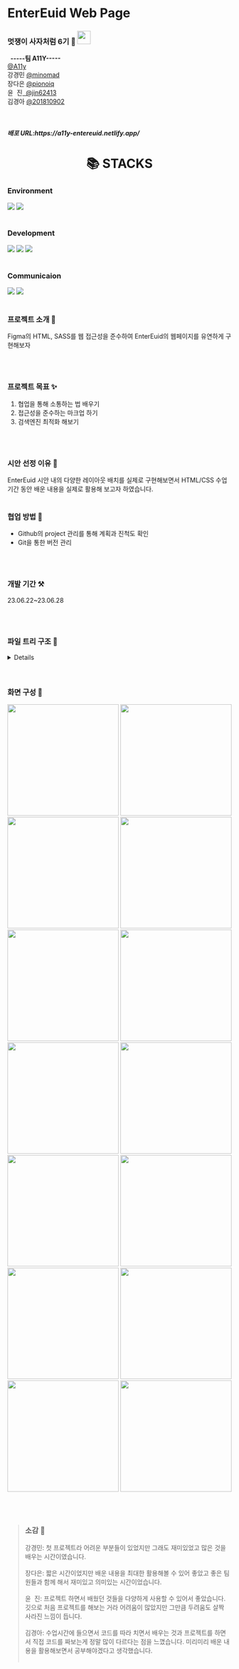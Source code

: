# EnterEuid Web Page



<h3>멋쟁이 사자처럼 6기 🦁
  <img src="https://github.com/201810902/study/assets/55738193/add95e49-4032-412e-937c-ece95daee4a9" width=30px>
</h3>

<b>&nbsp;&nbsp;-----팀 A11Y-----</b><br />
<a href="https://github.com/minomad/a11y-EnterEuid">@A11y</a>
<br />
강경민 <a href="https://github.com/minomad">@minomad</a><br />
장다은 <a href="https://github.com/jin62413">@pionoiq</a><br />
 윤&nbsp;&nbsp;진<a href="https://github.com/pionoiq"> &nbsp;@jin62413</a><br />
김경아 <a href="http://gitgub.com/201810902">@201810902</a><br />

<br/>
<h5>배포 URL:https://a11y-entereuid.netlify.app/</h3>


<div align=center><h1>📚 STACKS</h1></div>


<h3>Environment</h3>
<span>
  <img src="http://img.shields.io/badge/visual_studio_code-007ACC?style=for-the-badge&logo=visualstudiocode&logoColor=white">
  <img src="https://img.shields.io/badge/github-181717?style=for-the-badge&logo=github&logoColor=white">
</span>
<br/><br/>

<h3>Development</h3>
<span>
  <img src="https://img.shields.io/badge/html5-E34F26?style=for-the-badge&logo=html5&logoColor=white">
  <img src="https://img.shields.io/badge/css-1572B6?style=for-the-badge&logo=css3&logoColor=white"> 
  <img src="https://img.shields.io/badge/sass-CC6699?style=for-the-badge&logo=sass&logoColor=white">
</span>
<br/><br/>

<h3>Communicaion</h3>
<span>
  <img src="https://img.shields.io/badge/notion-000000?style=for-the-badge&logo=notion&logoColor=white">
  <img src="https://img.shields.io/badge/discord-5865F2?style=for-the-badge&logo=discord&logoColor=white">
</span>
<br/><br/>

**<h3>프로젝트 소개 📖</h3>**
Figma의 HTML, SASS를 웹 접근성을 준수하여 EnterEuid의 웹페이지를 유연하게 구현해보자

<br/><br/>

**<h3>프로젝트 목표 ✨ </h3>**
  1. 협업을 통해 소통하는 법 배우기<br>
  2. 접근성을 준수하는 마크업 하기<br>
  3. 검색엔진 최적화 해보기
   
   
   <br /><br />
   **<h3>시안 선정 이유 📑 </h3>**
     EnterEuid 시안 내의 다양한 레이아웃 배치를 실제로 구현해보면서 HTML/CSS 수업 기간 동안 배운 내용을 실제로 활용해 보고자 하였습니다. 
<br/><br/>

**<h3>협업 방법 🤝 </h3>**
  - Github의 project 관리를 통해 계획과 진척도 확인
  - Git을 통한 버전 관리

<br/><br/>

**<h3>개발 기간 ⚒️ </h3>**
23.06.22~23.06.28

<br/><br/>

**<h3>파일 트리 구조 📁</h3>**
<details>

```📦src
 ┣ 📂images
 ┣ 📂scss
 ┃ ┣ 📂base
 ┃ ┃ ┣ 📜_default.scss
 ┃ ┃ ┣ 📜_index.scss
 ┃ ┃ ┣ 📜_normalize.scss
 ┃ ┃ ┗ 📜_reset.scss
 ┃ ┣ 📂components
 ┃ ┃ ┣ 📜_button.scss
 ┃ ┃ ┗ 📜_index.scss
 ┃ ┣ 📂layout
 ┃ ┃ ┣ 📜_header.scss
 ┃ ┃ ┣ 📜_index.scss
 ┃ ┃ ┗ 📜_navigation.scss
 ┃ ┣ 📂pages
 ┃ ┃ ┣ 📜_board.scss
 ┃ ┃ ┣ 📜_category.scss
 ┃ ┃ ┣ 📜_chatList.scss
 ┃ ┃ ┣ 📜_chatting.scss
 ┃ ┃ ┣ 📜_exchange.scss
 ┃ ┃ ┣ 📜_home.scss
 ┃ ┃ ┣ 📜_index.scss
 ┃ ┃ ┣ 📜_login.scss
 ┃ ┃ ┣ 📜_login2.scss
 ┃ ┃ ┣ 📜_main.scss
 ┃ ┃ ┣ 📜_productInfo.scss
 ┃ ┃ ┣ 📜_profile.scss
 ┃ ┃ ┗ 📜_search.scss
 ┃ ┣ 📂utils
 ┃ ┃ ┣ 📜_a11y.scss
 ┃ ┃ ┣ 📜_color.scss
 ┃ ┃ ┣ 📜_font.scss
 ┃ ┃ ┣ 📜_index.scss
 ┃ ┃ ┣ 📜_media-query.scss
 ┃ ┃ ┣ 📜_mixin.scss
 ┃ ┃ ┗ 📜_unit.scss
 ┃ ┗ 📜index.scss
 ┣ 📂style
 ┃ ┣ 📜index.css
 ┃ ┗ 📜index.css.map
 ┣ 📂views
 ┃ ┣ 📜board.html
 ┃ ┣ 📜category.html
 ┃ ┣ 📜chatList.html
 ┃ ┣ 📜chatting.html
 ┃ ┣ 📜exchange.html
 ┃ ┣ 📜login.html
 ┃ ┣ 📜login2.html
 ┃ ┣ 📜main.html
 ┃ ┣ 📜productInfo.html
 ┃ ┣ 📜profile.html
 ┃ ┣ 📜search.html
 ┃ ┣ 📜signUp.html
 ┃ ┣ 📜signUp2.html
 ┃ ┗ 📜template.html
 ┗ 📜index.html
 ```
</details>
<br/><br/>

**<h3>화면 구성 📱 </h3>**

<img src="https://github.com/minomad/a11y-EnterEuid/assets/55738193/e90921ab-e08e-4d2d-bdce-0977a78c8242" width="250px">

<img src="https://github.com/minomad/a11y-EnterEuid/assets/55738193/07e622ae-b9c2-4316-a712-64ea57afed95" width="250px"> 

<img src="https://github.com/minomad/a11y-EnterEuid/assets/55738193/453b1cad-1761-4eff-969e-074e26b9701e" width="250px">

<img src="https://github.com/minomad/a11y-EnterEuid/assets/55738193/344bca99-3264-40f8-a115-edfef1155458" width="250px">

<img src="https://github.com/minomad/a11y-EnterEuid/assets/55738193/9aa051e8-fd65-4feb-80ce-99cd7173ff2e" width="250px">

<img src="https://github.com/minomad/a11y-EnterEuid/assets/55738193/8b7532a7-2e40-4c80-a83f-24a711039d18" width="250px">


<img src="https://github.com/minomad/a11y-EnterEuid/assets/55738193/ae86578f-5122-40c7-b173-b64233df3101" width="250px">

<img src="https://github.com/minomad/a11y-EnterEuid/assets/55738193/6b7a58a4-848b-43ae-a872-1d6c21097a5f" width="250px">

<img src="https://github.com/minomad/a11y-EnterEuid/assets/55738193/a3f02fe2-008d-4b0e-9a23-185fb6df01d9" width="250px">

<img src="https://github.com/minomad/a11y-EnterEuid/assets/55738193/28ed8e2a-359a-4de7-914a-bd2d39699087" width="250px">

<img src="https://github.com/minomad/a11y-EnterEuid/assets/55738193/8948b123-daaf-43bf-a537-781538e50264" width="250px">

<img src="https://github.com/minomad/a11y-EnterEuid/assets/55738193/7423f20c-960f-4190-874a-63e5c1033e4c" width="250px">

<img src="https://github.com/minomad/a11y-EnterEuid/assets/55738193/36917f2e-d2cf-48d0-919a-7ebc3b7cf488" width="250px">

<img src="https://github.com/minomad/a11y-EnterEuid/assets/55738193/894aae15-a37b-4ddc-b15a-d9c5e7402a53" width="250px">





<br/><br/>

>**<h3>소감 💬 </h3>**
강경민: 첫 프로젝트라 어려운 부분들이 있었지만 그래도 재미있었고 많은 것을 배우는 시간이였습니다. <br /><br />
장다은: 짧은 시간이었지만 배운 내용을 최대한 활용해볼 수 있어 좋았고 좋은 팀원들과 함께 해서 재미있고 의미있는 시간이었습니다.<br /><br />
윤&nbsp;&nbsp;진: 프로젝트 하면서 배웠던 것들을 다양하게 사용할 수 있어서 좋았습니다. 깃으로 처음 프로젝트를 해보는 거라 어려움이 많았지만 그만큼 두려움도 살짝 사라진 느낌이 듭니다.<br /><br />
김경아: 수업시간에 들으면서 코드를 따라 치면서 배우는 것과 프로젝트를 하면서 직접 코드를 짜보는게 정말 많이 다르다는 점을 느꼈습니다. 미리미리 배운 내용을 활용해보면서 공부해야겠다고 생각했습니다.<br /><br />



